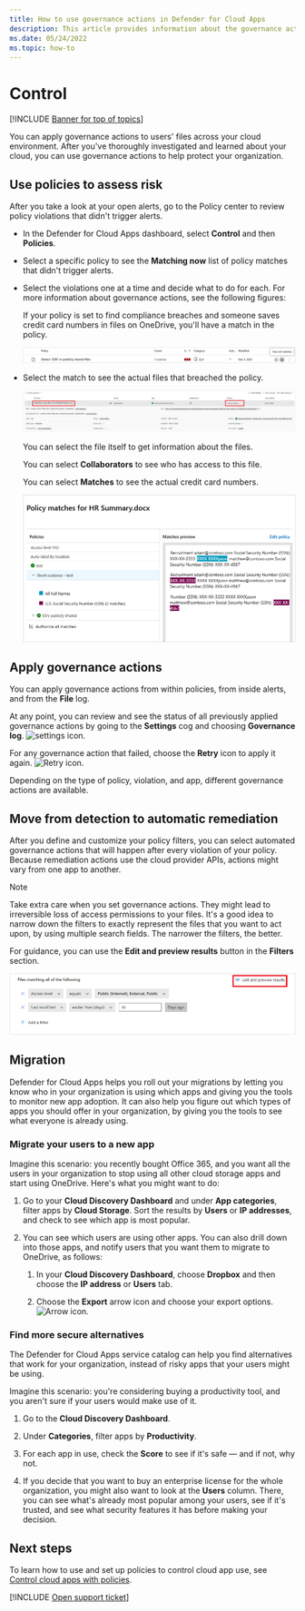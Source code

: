 ```yaml
---
title: How to use governance actions in Defender for Cloud Apps
description: This article provides information about the governance actions you can take in Defender for Cloud Apps to control your organization's cloud app use.
ms.date: 05/24/2022
ms.topic: how-to
---
```

# Control

[!INCLUDE [Banner for top of topics](includes/banner.md)]

You can apply governance actions to users' files across your cloud environment. After you've thoroughly investigated and learned about your cloud, you can use governance actions to help protect your organization.

## Use policies to assess risk

After you take a look at your open alerts, go to the Policy center to review policy violations that didn't trigger alerts.

- In the Defender for Cloud Apps dashboard, select **Control** and then **Policies**.

- Select a specific policy to see the **Matching now** list of policy matches that didn't trigger alerts.

- Select the violations one at a time and decide what to do for each. For more information about governance actions, see the following figures:

    If your policy is set to find compliance breaches and someone saves credit card numbers in files on OneDrive, you'll have a match in the policy.

    ![PCI matches.](media/pci-matches.png "pci matches")

- Select the match to see the actual files that breached the policy.

    ![PCI content matches.](media/pci-content-matches.png "pci content matches")

    You can select the file itself to get information about the files.

    You can select **Collaborators** to see who has access to this file.

    You can select **Matches** to see the actual credit card numbers.

    ![Content matches credit card numbers.](media/content-matches-ccn.png "content matches credit card numbers")

## Apply governance actions

You can apply governance actions from within policies, from inside alerts, and from the **File** log.

At any point, you can review and see the status of all previously applied governance actions by going to the **Settings** cog and choosing **Governance log**. ![settings icon.](media/settings-icon.png "settings icon")

For any governance action that failed, choose the **Retry** icon to apply it again. ![Retry icon.](media/retry-icon.png "retry icon")

Depending on the type of policy, violation, and app, different governance actions are available.

## Move from detection to automatic remediation

After you define and customize your policy filters, you can select automated governance actions that will happen after every violation of your policy.
Because remediation actions use the cloud provider APIs, actions might vary from one app to another.

> [!NOTE]
> Take extra care when you set governance actions. They might lead to irreversible loss of access permissions to your files.
> It's a good idea to narrow down the filters to exactly represent the files that you want to act upon, by using multiple search fields. The narrower the filters, the better.
>
> For guidance, you can use the **Edit and preview results** button in the **Filters** section.

![File policy edit and preview results.](media/file-policy-edit-and-preview-results.png "file policy edit and preview results")

## Migration

Defender for Cloud Apps helps you roll out your migrations by letting you know who in your organization is using which apps and giving you the tools to monitor new app adoption. It can also help you figure out which types of apps you should offer in your organization, by giving you the tools to see what everyone is already using.

### Migrate your users to a new app

Imagine this scenario: you recently bought Office 365, and you want all the users in your organization to stop using all other cloud storage apps and start using OneDrive. Here's what you might want to do:

1. Go to your **Cloud Discovery Dashboard** and under **App categories**, filter apps by **Cloud Storage**. Sort the results by **Users** or **IP addresses**, and check to see which app is most popular.

2. You can see which users are using other apps. You can also drill down into those apps, and notify users that you want them to migrate to OneDrive, as follows:

    1. In your **Cloud Discovery Dashboard**, choose **Dropbox** and then choose the **IP address** or **Users** tab.

    2. Choose the **Export** arrow icon and choose your export options. ![Arrow icon.](media/arrow-icon.png "arrow icon")

### Find more secure alternatives

The Defender for Cloud Apps service catalog can help you find alternatives that work for your organization, instead of risky apps that your users might be using.

Imagine this scenario: you're considering buying a productivity tool, and you aren't sure if your users would make use of it.

1. Go to the **Cloud Discovery Dashboard**.

2. Under **Categories**, filter apps by **Productivity**.

3. For each app in use, check the **Score** to see if it's safe — and if not, why not.

4. If you decide that you want to buy an enterprise license for the whole organization, you might also want to look at the **Users** column. There, you can see what's already most popular among your users, see if it's trusted, and see what security features it has before making your decision.

## Next steps

To learn how to use and set up policies to control cloud app use, see [Control cloud apps with policies](control-cloud-apps-with-policies.md).

[!INCLUDE [Open support ticket](includes/support.md)]
